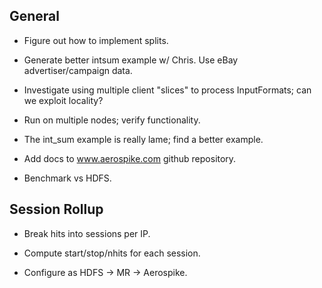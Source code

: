 General
----------------------------------------------------------------

* Figure out how to implement splits.

* Generate better intsum example w/ Chris.  Use eBay advertiser/campaign data.

* Investigate using multiple client "slices" to process InputFormats;
  can we exploit locality?

* Run on multiple nodes; verify functionality.

* The int_sum example is really lame; find a better example.

* Add docs to www.aerospike.com github repository.

* Benchmark vs HDFS.

Session Rollup
----------------------------------------------------------------

* Break hits into sessions per IP.

* Compute start/stop/nhits for each session.

* Configure as HDFS -> MR -> Aerospike.
